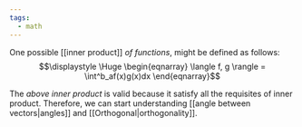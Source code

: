 ```yaml
---
tags:
  - math
---
```

One possible [[inner product]] *of functions*, might be defined as follows:
$$\displaystyle \Huge \begin{eqnarray} 
\langle f, g \rangle = \int^b_af(x)g(x)dx
\end{eqnarray}$$

The *above inner product* is valid because it satisfy all the requisites of inner product. Therefore, we can start understanding [[angle between vectors|angles]] and [[Orthogonal|orthogonality]].
